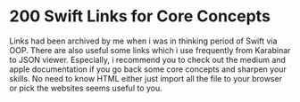# 200 Swift Links for Core Concepts

Links had been archived by me when i was in thinking period of Swift via OOP. There are also useful some links which i use frequently from Karabinar to JSON viewer.
Especially, i recommend you to check out the medium and apple documentation if you go back some core concepts and sharpen your skills. 
No need to know HTML either just import all the file to your browser or pick the websites seems useful to you.
